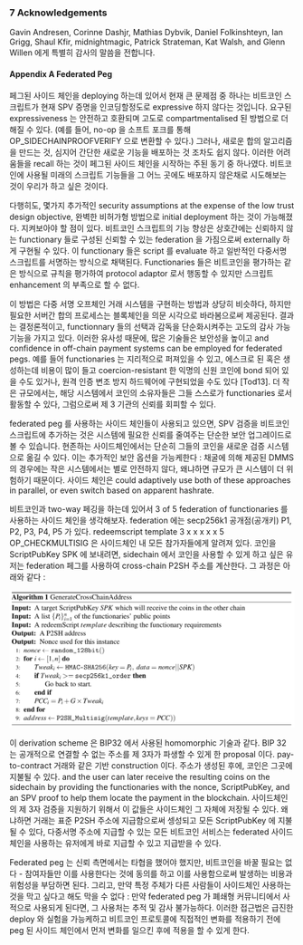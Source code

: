 ### 7 Acknowledgements 

Gavin Andresen, Corinne Dashjr, Mathias Dybvik, Daniel Folkinshteyn, Ian Grigg, Shaul Kfir, midnightmagic, Patrick Strateman, Kat Walsh, and Glenn Willen 에게 특별히 감사의 말씀을 전합니다. 

#### Appendix A Federated Peg 

페그된 사이드 체인을 deploying 하는데 있어서 현재 큰 문제점 중 하나는 비트코인 스크립트가 현재 SPV 증명을 인코딩할정도로 expressive 하지 않다는 것입니다. 요구된 expressiveness 는 안전하고 호환되며 고도로 compartmentalised 된 방법으로 더해질 수 있다. (예를 들어, no-op 을 소프트 포크를 통해 OP_SIDECHAINPROOFVERIFY 으로 변환할 수 있다.) 그러나, 새로운 합의 알고리즘을 만드는 것, 심지어 간단한 새로운 기능을 배포하는 것 조차도 쉽지 않다. 이러한 어려움들을 recall 하는 것이 페그된 사이드 체인을 시작하는 주된 동기 중 하나였다. 비트코인에 사용될 미래의 스크립트 기능들을 그 어느 곳에도 배포하지 않은채로 시도해보는 것이 우리가 하고 싶은 것이다. 

다행히도, 몇가지 추가적인 security assumptions at the expense of the low trust design objective, 완벽한 비허가형 방법으로 initial deployment 하는 것이 가능해졌다. 지켜보아야 할 점이 있다. 비트코인 스크립트의 기능 향상은 상호간에는 신뢰하지 않는 functionary 들로 구성된 신뢰할 수 있는 federation 을 가짐으로써 externally 하게 구현될 수 있다. 이 functionary 들은 script 를 evaluate 하고 일반적인 다중서명 스크립트를 서명하는 방식으로 채택된다. Functionaries 들은 비트코인을 평가하는 같은 방식으로 규칙을 평가하여 protocol adaptor 로서 행동할 수 있지만 스크립트 enhancement 의 부족으로 할 수 없다.  

이 방법은 다중 서명 오프체인 거래 시스템을 구현하는 방법과 상당히 비슷하다, 하지만 필요한 서버간 합의 프로세스는 블록체인을 의문 시각으로 바라봄으로써 제공된다. 결과는 결정론적이고, functionnary 들의 선택과 감독을 단순화시켜주는 고도의 감사 가능 기능을 가지고 있다. 이러한 유사성 때문에, 많은 기술들은 보안성을 높이고 and confidence in off-chain payment systems can be employed for federated pegs. 예를 들어 functionaries 는 지리적으로 퍼져있을 수 있고, 에스크로 된 혹은 생성하는데 비용이 많이 들고 coercion-resistant 한 익명의 신원 코인에 bond 되어 있을 수도 있거나, 원격 인증 변조 방지 하드웨어에 구현되었을 수도 있다 [Tod13]. 더 작은 규모에서는, 해당 시스템에서 코인의 소유자들은 그들 스스로가 functionaries 로서 활동할 수 있다, 그럼으로써 제 3 기관의 신뢰를 회피할 수 있다. 

federated peg 를 사용하는 사이드 체인들이 사용되고 있으면, SPV 검증을 비트코인 스크립트에 추가하는 것은 시스템에 필요한 신뢰를 줄여주는 단순한 보안 업그레이드로 볼 수 있습니다. 현존하는 사이드체인에서는 단순히 그들의 코인을 새로운 검증 시스템으로 옮길 수 있다. 이는 추가적인 보안 옵션을 가능케한다 : 채굴에 의해 제공된 DMMS 의 경우에는 작은 시스템에서는 별로 안전하지 않다, 왜냐하면 규모가 큰 시스템이 더 위험하기 때문이다. 사이드 체인은 could adaptively use both of these approaches in parallel, or even switch based on apparent hashrate.

비트코인과 two-way 페깅을 하는데 있어서 3 of 5 federation of functionaries 를 사용하는 사이드 체인을 생각해보자. federation 에는 secp256k1 공개점(공개키) P1, P2, P3, P4, P5 가 있다. redeemscript template 3 x x x x x 5 OP_CHECKMULTISIG 은 사이드체인 내 모든 참가자들에게 알려져 있다. 코인을 ScriptPubKey SPK 에 보내려면, sidechain 에서 코인을 사용할 수 있게 하고 싶은 유저는 federation 페그를 사용하여 cross-chain P2SH 주소를 계산한다. 그 과정은 아래와 같다 : 

![1](./1.png)

이 derivation scheme 은 BIP32 에서 사용된 homomorphic 기술과 같다. BIP 32 는 공개적으로 연결할 수 없는 주소를 제 3자가 파생할 수 있게 한 proposal 이다. pay-to-contract 거래와 같은 기반 construction 이다. 주소가 생성된 후에, 코인은 그곳에 지불될 수 있다. and the user can later receive the resulting coins on the sidechain by providing the functionaries with the nonce, ScriptPubKey, and an SPV proof to help them locate the payment in the blockchain. 사이드체인의 제 3자 검증을 지원하기 위해서 이 값들은 사이드체인 그 자체에 저장될 수 있다. 왜냐하면 거래는 표준 P2SH 주소에 지급함으로써 셍성되고 모든 ScriptPubKey 에 지불될 수 있다, 다중서명 주소에 지급할 수 있는 모든 비트코인 서비스는 federated 사이드체인을 사용하는 유저에게 바로 지급할 수 있고 지급받을 수 있다. 

Federated peg 는 신뢰 측면에서는 타협을 했어야 했지만, 비트코인을 바꿀 필요는 없다 - 참여자들만 이를 사용한다는 것에 동의를 하고 이를 사용함으로써 발생하는 비용과 위험성을 부담하면 된다. 그리고, 만약 특정 주체가 다른 사람들이 사이드체인 사용하는 것을 막고 싶다고 해도 막을 수 없다 : 만약 federated peg 가 폐쇄형 커뮤니티에서 사적으로 사용되게 된다면, 그 사용처는 추적 및 감사 불가능하다. 이러한 접근법은 급진한 deploy 와 실험을 가능케하고 비트코인 프로토콜에 직접적인 변화를 적용하기 전에 peg 된 사이드 체인에서 먼저 변화를 일으킨 후에 적용을 할 수 있게 한다. 
